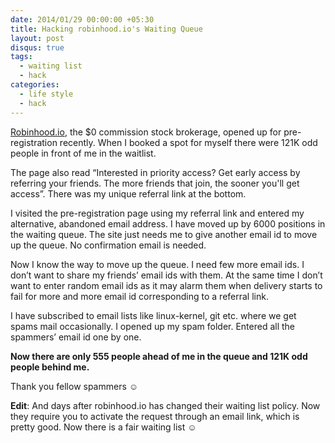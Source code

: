 ```yaml
---
date: 2014/01/29 00:00:00 +05:30
title: Hacking robinhood.io's Waiting Queue
layout: post
disqus: true
tags:
  - waiting list
  - hack
categories:
  - life style
  - hack
---
```



[Robinhood.io](https://www.robinhood.com/), the $0 commission stock brokerage, opened up for pre-registration recently. When I booked a spot for myself there were 121K odd people in front of me in the waitlist.

The page also read  “Interested in priority access? Get early access by referring your friends. The more friends that join, the sooner you'll get access”. There was my unique referral link at the bottom.

I visited the pre-registration page using my referral link and entered my alternative, abandoned email address. I have moved up by 6000 positions in the waiting queue. The site just needs me to give another email id to move up the queue. No confirmation email is needed.

Now I know the way to move up the queue. I need few more email ids. I don’t want to share my friends’ email ids with them. At the same time I don’t want to enter random email ids as it  may alarm them when delivery starts to fail for more and more email id corresponding to a referral link.

I have subscribed to email lists like linux-kernel, git etc. where we get spams mail occasionally. I opened up my spam folder. Entered all the spammers’ email id one by one.

**Now there are only 555 people ahead of me in the queue and 121K odd people behind me.**

Thank you fellow spammers ☺

**Edit**: And days after robinhood.io has changed their waiting list policy. Now they require you to activate the request through an email link, which is pretty good. Now there is a fair waiting list ☺

